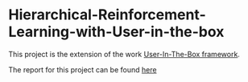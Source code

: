 # Hierarchical-Reinforcement-Learning-with-User-in-the-box
This project is the extension of the work [User-In-The-Box framework](https://github.com/aikkala/user-in-the-box/blob/main/README.md). 

The report for this project can be found [here](https://drive.google.com/file/d/1DnIHMirNUt6xrgckcXQB8T7SIGH_0K1f/view?usp=sharing)
